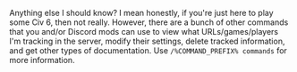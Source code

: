 Anything else I should know?
I mean honestly, if you're just here to play some Civ 6, then not really. However, there are a bunch of other commands that you and/or Discord mods can use to view what URLs/games/players I'm tracking in the server, modify their settings, delete tracked information, and get other types of documentation. Use `/%COMMAND_PREFIX% commands` for more information.